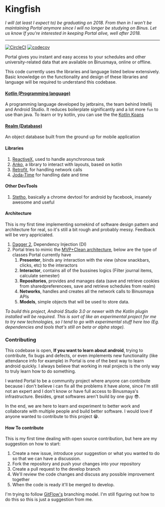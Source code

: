 # Kingfish

*I will (at least I expect to) be graduating on 2018.
From then in I won't be maintaining Portal anymore since I will no longer be studying on Binus.
Let us know If you're interested in keeping Portal alive, well after 2018.*

---

[![CircleCI](https://circleci.com/gh/chrsep/Kingfish.svg?style=svg)](https://circleci.com/gh/chrsep/Kingfish)
[![codecov](https://codecov.io/gh/chrsep/Kingfish/branch/master/graph/badge.svg)](https://codecov.io/gh/chrsep/Kingfish)

Portal gives you instant and easy access to your schedules and other
university-related data that are available on Binusmaya, online or offline.

This code currently uses the libraries and language listed below extensively.
Basic knowledge on the functionality and design of these libraries and
language will be required to understand this codebase.

#### [Kotlin (Programming language)](https://kotlinlang.org/)
A programming language developed by jetbrains, the team behind Intellij
and Android Studio. It reduces boilerplate significantly and a lot more `fun` to use than java. To learn or try kotlin, you can use the the
[Kotlin Koans](http://try.kotlinlang.org/)

#### [Realm (Database)](https://realm.io/)
An object database built from the ground up for mobile application

#### Libraries
1. [ReactiveX](http://reactivex.io/), used to handle asynchronous task
2. [Anko](https://github.com/Kotlin/anko), a library to interact with layouts, based on kotlin
3. [Retrofit](http://square.github.io/retrofit/), for handling network calls
4. [Joda-Time](http://www.joda.org/joda-time/) for handling date and time

#### Other DevTools
1. [Stetho](http://facebook.github.io/stetho/), basically a chrome devtool for android by facebook, insanely awesome and useful

#### Architecture
This is my first time implementing somekind of software design pattern and architecture for real, so it's still a bit rough and probably messy. Feedback will be very appriciated.

1. [Dagger 2](https://google.github.io/dagger/), Dependency Injection (DI)
2. Portal tries to mimic the [MVP+Clean architecture](https://medium.com/@dmilicic/a-detailed-guide-on-developing-android-apps-using-the-clean-architecture-pattern-d38d71e94029), below are the type of classes Portal currently have
    1. **Presenter**, binds any interaction with the view (show snackbars, clicks, etc) to the interactors
    2. **Interactor**, contains all of the bussines logics (Filter journal items, calculate semester)
    3. **Repositories**, provides and manages data (save and retrieve cookies from sharedpreferencees, save and retrieve schedules from realm)
    4. **Networks**, handles and creates all the network calls to Binusmaya APIs
    5. **Models**, simple objects that will be used to store data.
    

*To build this project, Android Studio 3.0 or newer with the Kotlin plugin
installed will be required. This is sort of like an experimental project for me to try new technologies,
so I tend to go with experimental stuff here too (Eg. dependencies and tools that's still on beta or
alpha stage).*

### Contributing

This codebase is open, **If you want to learn about android**, trying to contribute, fix bugs and defects, or even implements new functionality (like attendance info for example) in Portal is one of the best way to learn android quickly. I always believe that working in real projects is the only way to truly learn how to do something.

I wanted Portal to be a community project where anyone can contribute because i don't believe i can fix all the problems it have alone, since I'm still not an expert and I don't know or have full access to Binusmaya's infrastructure. Besides, great  softwares aren't build by one guy 😎.

In the end, we are here to learn and experiment to better work and collaborate
with multiple people and build better software. I would love if anyone
wanted to contribute to this project 😁.

#### How To contribute

This is my first time dealing with open source contribution, but here are my suggestion on how to start:

1. Create a new issue, introduce your suggestion or what you wanted to do so that we can have a discussion.
2. Fork the repository and push your changes into your repository
3. Create a pull request to the develop branch
4. We'll review the code changes and discuss any possible improvement together
5. When the code is ready it'll be merged to develop.

I'm trying to follow [GitFlow's](https://datasift.github.io/gitflow/IntroducingGitFlow.html) branching model.
I'm still figuring out how to do this so this is just a suggestion from me.

